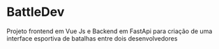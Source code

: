# BattleDev
Projeto frontend em Vue Js e Backend em FastApi para criação de uma interface esportiva de batalhas entre dois desenvolvedores
